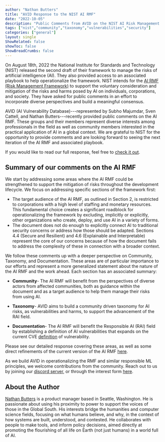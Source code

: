 ```yaml
---
author: "Nathan Butters"
title: "AVID Response to the NIST AI RMF"
date: "2022-10-05"
description: "Public Comments from AVID on the NIST AI Risk Management Framework"
tags: ["nist","community","taxonomy","vulnerabilities","security"]
categories: ["general"]
layout: single
ShowRelated: false
showToc: false
ShowBreadCrumbs: false
---
```


On August 18th, 2022 the National Institute for Standards and Technology (NIST) released the second draft of their framework to manage the risks of artificial intelligence (AI). They also provided access to an associated playbook to help operationalize the framework. NIST intends for the [AI RMF (Risk Management Framework)](https://www.nist.gov/itl/ai-risk-management-framework) to support the voluntary consideration and mitigation of the risks and harms posed by AI on individuals, corporations, and society. They have asked for public comments in an effort to incorporate diverse perspectives and build a meaningful consensus. 

AVID (AI Vulnerability Database)---represented by Subho Majumdar, Sven Cattell, and Nathan Butters---recently provided public comments on the AI RMF. These groups and their members represent diverse interests among professionals in the field as well as community members interested in the practical application of AI in a global context. We are grateful to NIST for the opportunity to provide comments and are looking forward to seeing the next iteration of the AI RMF and associated playbook. 

If you would like to read our full response, feel free to [check it out](../../misc/nist-rmf-response-full). 

## Summary of our comments on the AI RMF
We start by addressing some areas where the AI RMF could be strengthened to support the mitigation of risks throughout the development lifecycle. We focus on addressing specific sections of the framework first:

- The target audience of the AI RMF, as outlined in Section 2, is restricted to corporations with a high level of staffing and monetary resources. This fundamental choice creates a significant roadblock for operationalizing the framework by excluding, implicitly or explicitly, other organizations who create, deploy, and use AI in a variety of forms. 
- The document does not do enough to explicitly connect AI to traditional security concerns or address how those should be adapted. Sections 4.4 (Secure and Resilient) and 4.6 (Explainable and Interpretable) represent the core of our concerns because of how the document fails to address the complexity of these in connection with a broader context.

We follow these comments up with a deeper perspective on Community, Taxonomy, and Documentation. These areas are of particular importance to our efforts and represent a more generalized statement about the nature of the AI RMF and the work ahead. Each section has an associated summary:

- **Community**- The AI RMF will benefit from the perspectives of diverse actors from affected communities, both as guidance within the document and as a target audience to help them manage their risks from using AI.

- **Taxonomy**- AVID aims to build a community driven taxonomy for AI risks, as vulnerabilities and harms, to support the advancement of the RAI field. 

- **Documentation**- The AI RMF will benefit the Responsible AI (RAI) field by establishing a definition of AI vulnerabilities that expands on the current CVE [definition](https://nvd.nist.gov/vuln) of vulnerability.

Please see our detailed response covering these areas, as well as some direct refinements of the current version of the AI RMF [here](../../misc/nist-rmf-response-full).


As we build AVID in operationalizing the RMF and similar responsible ML principles, we welcome contributions from the community. Reach out to us by joining 
our [discord server](https://discord.gg/FcXYZzmv3T), or through the interest form [here](https://www.avidml.org/contribute).

## About the Author
[Nathan Butters](https://www.linkedin.com/in/nathanbutters/) is a product manager based in Seattle, Washington. He is passionate about using his proximity to power to support the voices of those in the Global South. His interests bridge the humanities and computer science fields, focusing on what humans believe, and why, in the context of how systems are built, understood, and contested. He collaborates with people to make tools, and inform policy decisions, aimed directly at promoting the flourishing of all life on Earth (not just humans) in a world full of AI.